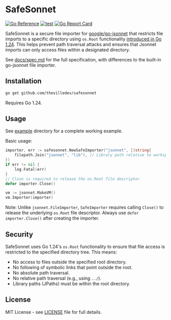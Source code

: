 # SafeSonnet

[![Go Reference](https://pkg.go.dev/badge/github.com/thevilledev/safesonnet.svg)](https://pkg.go.dev/github.com/thevilledev/safesonnet)
[![test](https://github.com/thevilledev/go-thespine/actions/workflows/ci.yaml/badge.svg)](https://github.com/thevilledev/safesonnet/actions/workflows/ci.yaml)
[![Go Report Card](https://goreportcard.com/badge/github.com/thevilledev/safesonnet)](https://goreportcard.com/report/github.com/thevilledev/safesonnet)

SafeSonnet is a secure file importer for [google/go-jsonnet](https://github.com/google/go-jsonnet) that restricts file imports to a specific directory using `os.Root` functionality [introduced in Go 1.24](https://tip.golang.org/doc/go1.24#directory-limited-filesystem-access). This helps prevent path traversal attacks and ensures that Jsonnet imports can only access files within a designated directory.

See [docs/spec.md](docs/spec.md) for the full specification, with differences to the built-in go-jsonnet file importer.

## Installation

```bash
go get github.com/thevilledev/safesonnet
```

Requires Go 1.24.

## Usage

See [example](example/) directory for a complete working example.

Basic usage:

```go
importer, err := safesonnet.NewSafeImporter("jsonnet", []string{
    filepath.Join("jsonnet", "lib"), // Library path relative to workspace
})
if err != nil {
    log.Fatal(err)
}
// Close is required to release the os.Root file descriptor
defer importer.Close()

vm := jsonnet.MakeVM()
vm.Importer(importer)
```

Note: Unlike `jsonnet.FileImporter`, `SafeImporter` requires calling `Close()` to release the underlying `os.Root` file descriptor. Always use `defer importer.Close()` after creating the importer.

## Security

SafeSonnet uses Go 1.24's `os.Root` functionality to ensure that file access is restricted to the specified directory tree. This means:

- No access to files outside the specified root directory.
- No following of symbolic links that point outside the root.
- No absolute path traversal.
- No relative path traversal (e.g., using `../`).
- Library paths (JPaths) must be within the root directory.

## License

MIT License - see [LICENSE](LICENSE) file for full details.
